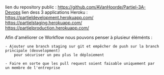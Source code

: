 lien du repository public : 
    https://github.com/AVanHoorde/Partiel-3A-Devops
lien dess 3 applications Heroku :
    https://partieldevelopment.herokuapp.com/
    https://partielstaging.herokuapp.com/
    https://partielproduction.herokuapp.com/
                                


Afin d'améliorer ce Workflow nous pouvons penser à plusieur éléménts :

    - Ajouter une branch staging sur git et empêcher de push sur la branch principale (dexvelopment)
        pour sécuriser un peu plus le déploiement 

    - Faire en sorte que les pull request soient faisable uniquement par un membre de l'entreprise 
    

